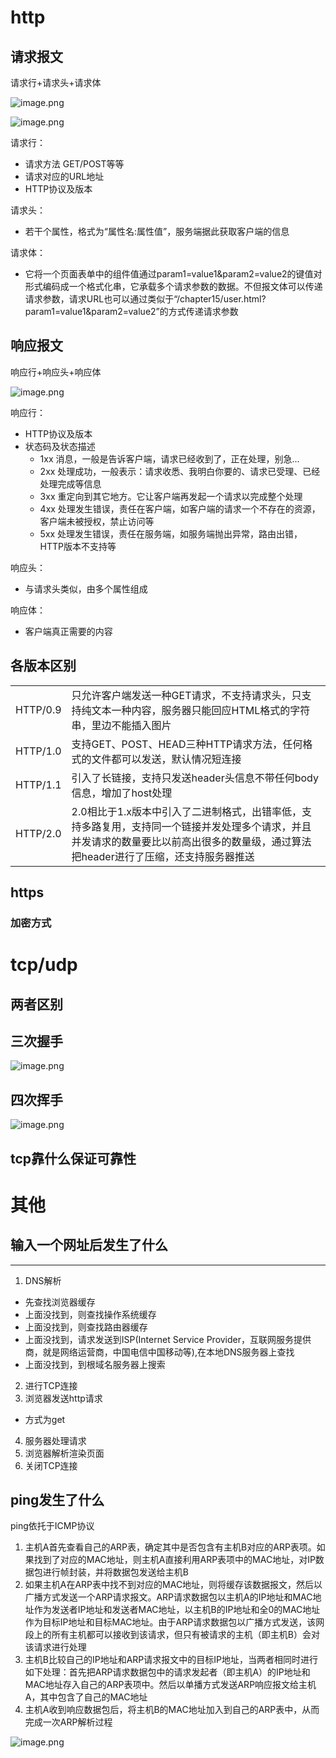 # http
## 请求报文
请求行+请求头+请求体

![image.png](http://ww1.sinaimg.cn/large/007y4ewTly1girftp9djej30bl04ht8v.jpg)

![image.png](http://ww1.sinaimg.cn/large/007y4ewTly1girfva7k3jj30n70cewou.jpg)

请求行：
+ 请求方法 GET/POST等等
+ 请求对应的URL地址
+ HTTP协议及版本
  
请求头：
+ 若干个属性，格式为“属性名:属性值”，服务端据此获取客户端的信息

请求体：
+ 它将一个页面表单中的组件值通过param1=value1&param2=value2的键值对形式编码成一个格式化串，它承载多个请求参数的数据。不但报文体可以传递请求参数，请求URL也可以通过类似于“/chapter15/user.html? param1=value1&param2=value2”的方式传递请求参数

## 响应报文
响应行+响应头+响应体

![image.png](http://ww1.sinaimg.cn/large/007y4ewTly1girg5768cvj30ii09ignk.jpg)

响应行：
+ HTTP协议及版本
+ 状态码及状态描述
  - 1xx 消息，一般是告诉客户端，请求已经收到了，正在处理，别急...
  - 2xx 处理成功，一般表示：请求收悉、我明白你要的、请求已受理、已经处理完成等信息
  - 3xx 重定向到其它地方。它让客户端再发起一个请求以完成整个处理
  - 4xx 处理发生错误，责任在客户端，如客户端的请求一个不存在的资源，客户端未被授权，禁止访问等
  - 5xx 处理发生错误，责任在服务端，如服务端抛出异常，路由出错，HTTP版本不支持等

响应头：
+ 与请求头类似，由多个属性组成

响应体：
+ 客户端真正需要的内容
## 各版本区别
| | |
| --- | --- |
|HTTP/0.9|只允许客户端发送一种GET请求，不支持请求头，只支持纯文本一种内容，服务器只能回应HTML格式的字符串，里边不能插入图片|
|HTTP/1.0|支持GET、POST、HEAD三种HTTP请求方法，任何格式的文件都可以发送，默认情况短连接|
|HTTP/1.1|引入了长链接，支持只发送header头信息不带任何body信息，增加了host处理|
|HTTP/2.0|2.0相比于1.x版本中引入了二进制格式，出错率低，支持多路复用，支持同一个链接并发处理多个请求，并且并发请求的数量要比以前高出很多的数量级，通过算法把header进行了压缩，还支持服务器推送|
## https
### 加密方式
# tcp/udp
## 两者区别
## 三次握手
![image.png](http://ww1.sinaimg.cn/large/007y4ewTly1girgl7eaxmj30ei09d42p.jpg)
## 四次挥手
![image.png](http://ww1.sinaimg.cn/large/007y4ewTly1girglkfp41j30fd0a60y2.jpg)
## tcp靠什么保证可靠性

# 其他
## 输入一个网址后发生了什么
---
1. DNS解析
+ 先查找浏览器缓存
+ 上面没找到，则查找操作系统缓存
+ 上面没找到，则查找路由器缓存
+ 上面没找到，请求发送到ISP(Internet Service Provider，互联网服务提供商，就是网络运营商，中国电信中国移动等),在本地DNS服务器上查找
+ 上面没找到，到根域名服务器上搜索
2. 进行TCP连接
3. 浏览器发送http请求
+ 方式为get
4. 服务器处理请求
5. 浏览器解析渲染页面
6. 关闭TCP连接
## ping发生了什么
ping依托于ICMP协议
1. 主机A首先查看自己的ARP表，确定其中是否包含有主机B对应的ARP表项。如果找到了对应的MAC地址，则主机A直接利用ARP表项中的MAC地址，对IP数据包进行帧封装，并将数据包发送给主机B
2. 如果主机A在ARP表中找不到对应的MAC地址，则将缓存该数据报文，然后以广播方式发送一个ARP请求报文。ARP请求数据包以主机A的IP地址和MAC地址作为发送者IP地址和发送者MAC地址，以主机B的IP地址和全0的MAC地址作为目标IP地址和目标MAC地址。由于ARP请求数据包以广播方式发送，该网段上的所有主机都可以接收到该请求，但只有被请求的主机（即主机B）会对该请求进行处理
3. 主机B比较自己的IP地址和ARP请求报文中的目标IP地址，当两者相同时进行如下处理：首先把ARP请求数据包中的请求发起者（即主机A）的IP地址和MAC地址存入自己的ARP表项中。然后以单播方式发送ARP响应报文给主机A，其中包含了自己的MAC地址
4. 主机A收到响应数据包后，将主机B的MAC地址加入到自己的ARP表中，从而完成一次ARP解析过程

![image.png](http://ww1.sinaimg.cn/large/007y4ewTly1gisu5292bzj30p40c6jrv.jpg)